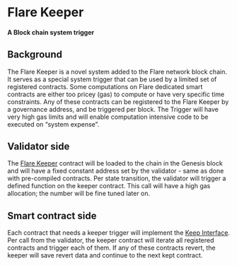 
# Flare Keeper


#### A Block chain system trigger

## Background

The Flare Keeper is a novel system added to the Flare network block chain. It serves as a special system trigger that can be used by a limited set of registered contracts. Some computations on Flare dedicated smart contracts are either too pricey (gas) to compute or have very specific time constraints. Any of these contracts can be registered to the Flare Keeper by a governance address, and be triggered per block. The Trigger will have very high gas limits and will enable computation intensive code to be executed on “system expense”.

## Validator side

The [Flare Keeper] contract will be loaded to the chain in the Genesis block and will have a fixed constant address set by the validator - same as done with pre-compiled contracts. Per state transition, the validator will trigger a defined function on the keeper contract. This call will have a high gas allocation; the number will be fine tuned later on.


## Smart contract side

Each contract that needs a keeper trigger will implement the [Keep Interface]. Per call from the validator, the keeper contract will iterate all registered contracts and trigger each of them. If any of these contracts revert, the keeper will save revert data and continue to the next kept contract.

[Flare Keeper]: ../../contracts/utils/implementation/FlareKeeper.sol "Flare Keeper"
[Keep Interface]: ../../contracts/utils/interfaces/IFlareKeep.sol "Keep interface"
